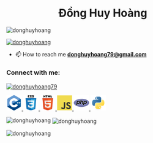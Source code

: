 <h1 align="center">Đồng Huy Hoàng</h1>
<!-- <h3 align="center">A passionate frontend developer from Vietnam</h3> -->

<p align="left"> <img src="https://komarev.com/ghpvc/?username=donghuyhoang&label=Profile%20views&color=0e75b6&style=flat" alt="donghuyhoang" /> </p>

<p align="left"> <a href="https://github.com/ryo-ma/github-profile-trophy"><img src="https://github-profile-trophy.vercel.app/?username=donghuyhoang" alt="donghuyhoang" /></a> </p>

- 📫 How to reach me **donghuyhoang79@gmail.com**

<h3 align="left">Connect with me:</h3>
<p align="left">
<a href="https://fb.com/donghuyhoang79" target="blank"><img align="center" src="https://raw.githubusercontent.com/rahuldkjain/github-profile-readme-generator/master/src/images/icons/Social/facebook.svg" alt="donghuyhoang79" height="30" width="40" /></a>
</p>

<!-- <h3 align="left">Languages and Tools:</h3> -->
<p align="left"> <a href="https://www.w3schools.com/cpp/" target="_blank" rel="noreferrer"> <img src="https://raw.githubusercontent.com/devicons/devicon/master/icons/cplusplus/cplusplus-original.svg" alt="cplusplus" width="40" height="40"/> </a> <a href="https://www.w3schools.com/css/" target="_blank" rel="noreferrer"> <img src="https://raw.githubusercontent.com/devicons/devicon/master/icons/css3/css3-original-wordmark.svg" alt="css3" width="40" height="40"/> </a> <a href="https://www.w3.org/html/" target="_blank" rel="noreferrer"> <img src="https://raw.githubusercontent.com/devicons/devicon/master/icons/html5/html5-original-wordmark.svg" alt="html5" width="40" height="40"/> </a> <a href="https://developer.mozilla.org/en-US/docs/Web/JavaScript" target="_blank" rel="noreferrer"> <img src="https://raw.githubusercontent.com/devicons/devicon/master/icons/javascript/javascript-original.svg" alt="javascript" width="40" height="40"/> </a> <a href="https://www.php.net" target="_blank" rel="noreferrer"> <img src="https://raw.githubusercontent.com/devicons/devicon/master/icons/php/php-original.svg" alt="php" width="40" height="40"/> </a> <a href="https://www.python.org" target="_blank" rel="noreferrer"> <img src="https://raw.githubusercontent.com/devicons/devicon/master/icons/python/python-original.svg" alt="python" width="40" height="40"/> </a> </p>

<p><img align="left" src="https://github-readme-stats.vercel.app/api/top-langs?username=donghuyhoang&show_icons=true&locale=en&layout=compact" alt="donghuyhoang" /></p>

<p>&nbsp;<img align="center" src="https://github-readme-stats.vercel.app/api?username=donghuyhoang&show_icons=true&locale=en" alt="donghuyhoang" /></p>

<p><img align="center" src="https://github-readme-streak-stats.herokuapp.com/?user=donghuyhoang&" alt="donghuyhoang" /></p>

